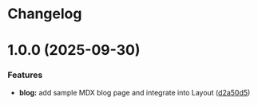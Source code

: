 # Changelog

# 1.0.0 (2025-09-30)


### Features

* **blog:** add sample MDX blog page and integrate into Layout ([d2a50d5](https://github.com/joseangcabb/joseangcabb.github.io/commit/d2a50d5c674f8c0e0d57f06c728c9481c5fa2d1f))
